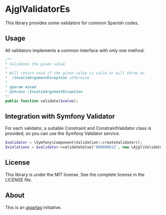AjglValidatorEs
===============

This library provides some validators for common Spanish codes.

Usage
-----

All validators implements a common interface with only one method:
```php
/**
* Validates the given value
* 
* Will return void if the given value is valid or will throw an 
*  \InvalidArgumentException otherwise
* 
* @param mixed
* @throws \InvalidArgumentException
*/
public function validate($value);
```

Integration with Symfony Validator
----------------------------------
For each validator, a suitable Constraint and ConstraintValidator class is provided,
so you can use the Symfony Validator service.

```php
$validator = \Symfony\Component\Validation::createValidator();
$violations = $validator->validateValue('00000001Z', new \Ajgl\Validator\Es\Constraints\Dni());
```

License
---------
This library is under the MIT license. See the complete license in the LICENSE file.

About
-----
This is an [ajgarlag](http://aj.garcialagar.es) initiative.